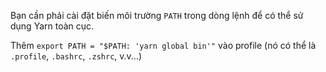 Bạn cần phải cài đặt biến môi trường `PATH` trong dòng lệnh để có thể sử dụng Yarn toàn cục.

Thêm `export PATH = "$PATH: 'yarn global bin'"` vào profile (nó có thể là `.profile`, `.bashrc`, `.zshrc`, v.v...)